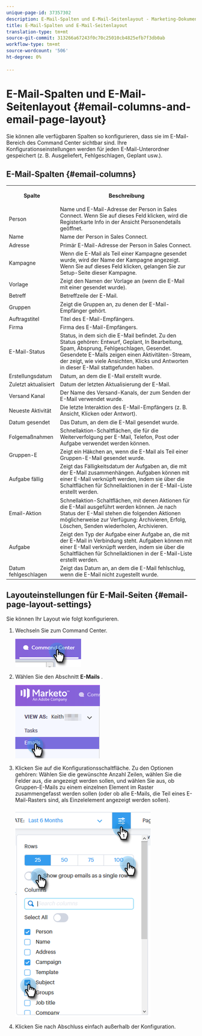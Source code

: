 ```yaml
---
unique-page-id: 37357302
description: E-Mail-Spalten und E-Mail-Seitenlayout - Marketing-Dokumente - Produktdokumentation
title: E-Mail-Spalten und E-Mail-Seitenlayout
translation-type: tm+mt
source-git-commit: 313266a67243f0c70c25010cb4825efb7f3db0ab
workflow-type: tm+mt
source-wordcount: '506'
ht-degree: 0%

---
```



# E-Mail-Spalten und E-Mail-Seitenlayout {#email-columns-and-email-page-layout}

Sie können alle verfügbaren Spalten so konfigurieren, dass sie im E-Mail-Bereich des Command Center sichtbar sind. Ihre Konfigurationseinstellungen werden für jeden E-Mail-Unterordner gespeichert (z. B. Ausgeliefert, Fehlgeschlagen, Geplant usw.).

## E-Mail-Spalten {#email-columns}

<table> 
 <colgroup> 
  <col> 
  <col> 
 </colgroup> 
 <tbody> 
  <tr> 
   <th><p>Spalte</p></th> 
   <th>Beschreibung</th> 
  </tr> 
  <tr> 
   <td>Person</td> 
   <td>Name und E-Mail-Adresse der Person in Sales Connect. Wenn Sie auf dieses Feld klicken, wird die Registerkarte Info in der Ansicht Personendetails geöffnet.</td> 
  </tr> 
  <tr> 
   <td>Name</td> 
   <td>Name der Person in Sales Connect.</td> 
  </tr> 
  <tr> 
   <td>Adresse</td> 
   <td>Primär E-Mail-Adresse der Person in Sales Connect.</td> 
  </tr> 
  <tr> 
   <td>Kampagne</td> 
   <td>Wenn die E-Mail als Teil einer Kampagne gesendet wurde, wird der Name der Kampagne angezeigt. Wenn Sie auf dieses Feld klicken, gelangen Sie zur Setup-Seite dieser Kampagne.</td> 
  </tr> 
  <tr> 
   <td>Vorlage</td> 
   <td>Zeigt den Namen der Vorlage an (wenn die E-Mail mit einer gesendet wurde).</td> 
  </tr> 
  <tr> 
   <td colspan="1">Betreff</td> 
   <td colspan="1">Betreffzeile der E-Mail.</td> 
  </tr> 
  <tr> 
   <td colspan="1">Gruppen</td> 
   <td colspan="1">Zeigt die Gruppen an, zu denen der E-Mail-Empfänger gehört.</td> 
  </tr> 
  <tr> 
   <td>Auftragstitel</td> 
   <td>Titel des E-Mail-Empfängers.</td> 
  </tr> 
  <tr> 
   <td>Firma</td> 
   <td>Firma des E-Mail-Empfängers.</td> 
  </tr> 
  <tr> 
   <td>E-Mail-Status</td> 
   <td>Status, in dem sich die E-Mail befindet. Zu den Status gehören: Entwurf, Geplant, In Bearbeitung, Spam, Absprung, Fehlgeschlagen, Gesendet. Gesendete E-Mails zeigen einen Aktivitäten-Stream, der zeigt, wie viele Ansichten, Klicks und Antworten in dieser E-Mail stattgefunden haben.</td> 
  </tr> 
  <tr> 
   <td>Erstellungsdatum</td> 
   <td>Datum, an dem die E-Mail erstellt wurde.</td> 
  </tr> 
  <tr> 
   <td>Zuletzt aktualisiert</td> 
   <td>Datum der letzten Aktualisierung der E-Mail.</td> 
  </tr> 
  <tr> 
   <td>Versand Kanal</td> 
   <td>Der Name des Versand-Kanals, der zum Senden der E-Mail verwendet wurde.</td> 
  </tr> 
  <tr> 
   <td>Neueste Aktivität</td> 
   <td>Die letzte Interaktion des E-Mail-Empfängers (z. B. Ansicht, Klicken oder Antwort).</td> 
  </tr> 
  <tr> 
   <td>Datum gesendet</td> 
   <td>Das Datum, an dem die E-Mail gesendet wurde.</td> 
  </tr> 
  <tr> 
   <td>Folgemaßnahmen</td> 
   <td>Schnellaktion-Schaltflächen, die für die Weiterverfolgung per E-Mail, Telefon, Post oder Aufgabe verwendet werden können.</td> 
  </tr> 
  <tr> 
   <td>Gruppen-E</td> 
   <td>Zeigt ein Häkchen an, wenn die E-Mail als Teil einer Gruppen-E-Mail gesendet wurde.</td> 
  </tr> 
  <tr> 
   <td>Aufgabe fällig</td> 
   <td>Zeigt das Fälligkeitsdatum der Aufgaben an, die mit der E-Mail zusammenhängen. Aufgaben können mit einer E-Mail verknüpft werden, indem sie über die Schaltflächen für Schnellaktionen in der E-Mail-Liste erstellt werden.</td> 
  </tr> 
  <tr> 
   <td>Email-Aktion</td> 
   <td>Schnellaktion-Schaltflächen, mit denen Aktionen für die E-Mail ausgeführt werden können. Je nach Status der E-Mail stehen die folgenden Aktionen möglicherweise zur Verfügung: Archivieren, Erfolg, Löschen, Senden wiederholen, Archivieren.</td> 
  </tr> 
  <tr> 
   <td>Aufgabe</td> 
   <td>Zeigt den Typ der Aufgabe einer Aufgabe an, die mit der E-Mail in Verbindung steht. Aufgaben können mit einer E-Mail verknüpft werden, indem sie über die Schaltflächen für Schnellaktionen in der E-Mail-Liste erstellt werden.</td> 
  </tr> 
  <tr> 
   <td>Datum fehlgeschlagen</td> 
   <td>Zeigt das Datum an, an dem die E-Mail fehlschlug, wenn die E-Mail nicht zugestellt wurde.</td> 
  </tr> 
 </tbody> 
</table>

## Layouteinstellungen für E-Mail-Seiten {#email-page-layout-settings}

Sie können Ihr Layout wie folgt konfigurieren.

1. Wechseln Sie zum Command Center.

   ![](assets/email-columns-and-email-grid-layout-1.png)

1. Wählen Sie den Abschnitt **E-Mails** .

   ![](assets/email-columns-and-email-grid-layout-2.png)

1. Klicken Sie auf die Konfigurationsschaltfläche. Zu den Optionen gehören: Wählen Sie die gewünschte Anzahl Zeilen, wählen Sie die Felder aus, die angezeigt werden sollen, und wählen Sie aus, ob Gruppen-E-Mails zu einem einzelnen Element im Raster zusammengefasst werden sollen (oder ob alle E-Mails, die Teil eines E-Mail-Rasters sind, als Einzelelement angezeigt werden sollen).

   ![](assets/email-columns-and-email-grid-layout-3.png)

1. Klicken Sie nach Abschluss einfach außerhalb der Konfiguration.

